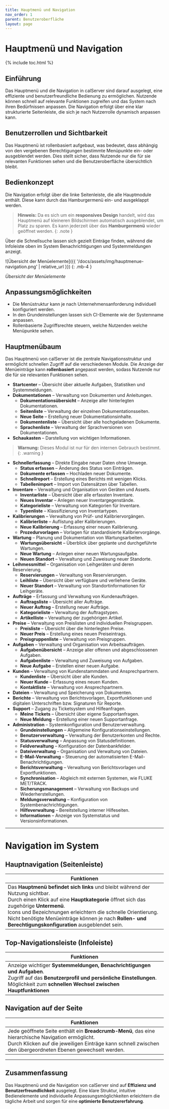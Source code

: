 ```yaml
---
title: Hauptmenü und Navigation
nav_order: 1
parent: Benutzeroberfläche
layout: page
---
```


# Hauptmenü und Navigation
{% include toc.html %}

## Einführung

Das Hauptmenü und die Navigation in calServer sind darauf ausgelegt, eine effiziente und benutzerfreundliche Bedienung zu ermöglichen. Nutzende können schnell auf relevante Funktionen zugreifen und das System nach ihren Bedürfnissen anpassen. Die Navigation erfolgt über eine klar strukturierte Seitenleiste, die sich je nach Nutzerrolle dynamisch anpassen kann.

## Benutzerrollen und Sichtbarkeit

Das Hauptmenü ist rollenbasiert aufgebaut, was bedeutet, dass abhängig von den vergebenen Berechtigungen bestimmte Menüpunkte ein- oder ausgeblendet werden. Dies stellt sicher, dass Nutzende nur die für sie relevanten Funktionen sehen und die Benutzeroberfläche übersichtlich bleibt.

## Bedienkonzept

Die Navigation erfolgt über die linke Seitenleiste, die alle Hauptmodule enthält. Diese kann durch das Hamburgermenü ein- und ausgeklappt werden.

> **Hinweis:** Da es sich um ein **responsives Design** handelt, wird das Hauptmenü auf kleineren Bildschirmen automatisch ausgeblendet, um Platz zu sparen. Es kann jederzeit über das **Hamburgermenü** wieder geöffnet werden.
{: .note }

Über die Schnellsuche lassen sich gezielt Einträge finden, während die Infoleiste oben im System Benachrichtigungen und Systemmeldungen anzeigt.


![Übersicht der Menüelemente]({{ '/docs/assets/img/hauptmenue-navigation.png' | relative_url }})
{: .mb-4 }

*Übersicht der Menüelemente*

## Anpassungsmöglichkeiten

- Die Menüstruktur kann je nach Unternehmensanforderung individuell konfiguriert werden.
- In den Grundeinstellungen lassen sich CI-Elemente wie der Systemname anpassen.
- Rollenbasierte Zugriffsrechte steuern, welche Nutzenden welche Menüpunkte sehen.

## Hauptmenübaum

Das Hauptmenü von calServer ist die zentrale Navigationsstruktur und ermöglicht schnellen Zugriff auf die verschiedenen Module. Die Anzeige der Menüeinträge kann **rollenbasiert** angepasst werden, sodass Nutzende nur die für sie relevanten Funktionen sehen.

- **Startcenter** – Übersicht über aktuelle Aufgaben, Statistiken und Systemmeldungen.
- **Dokumentationen** – Verwaltung von Dokumenten und Anleitungen.
    - **Dokumentationsübersicht** – Anzeige aller hinterlegten Dokumentationen.
    - **Seitenliste** – Verwaltung der einzelnen Dokumentationsseiten.
    - **Neue Seite** – Erstellung neuer Dokumentationsinhalte.
    - **Dokumentenliste** – Übersicht über alle hochgeladenen Dokumente.
    - **Sprachenliste** – Verwaltung der Sprachversionen von Dokumentationen.
- **Schaukasten** – Darstellung von wichtigen Informationen.

> **Warnung:** Dieses Modul ist nur für den internen Gebrauch bestimmt.
{: .warning }
- **Schnellerfassung** – Direkte Eingabe neuer Daten ohne Umwege.
    - **Status erfassen** – Änderung des Status von Einträgen.
    - **Dokumente erfassen** – Hochladen neuer Dokumente.
    - **Schnellreport** – Erstellung eines Berichts mit wenigen Klicks.
    - **Tabellenimport** – Import von Datensätzen über Tabellen.
- **Inventare** – Verwaltung und Organisation von Geräten und Assets.
    - **Inventarliste** – Übersicht über alle erfassten Inventare.
    - **Neues Inventar** – Anlegen neuer Inventargegenstände.
    - **Kategorieliste** – Verwaltung von Kategorien für Inventare.
    - **Typenliste** – Klassifizierung von Inventartypen.
- **Kalibrierungen** – Verwaltung von Prüf- und Kalibriervorgängen.
    - **Kalibrierliste** – Auflistung aller Kalibrierungen.
    - **Neue Kalibrierung** – Erfassung einer neuen Kalibrierung.
    - **Prozedurvorlagen** – Vorlagen für standardisierte Kalibriervorgänge.
- **Wartung** – Planung und Dokumentation von Wartungsarbeiten.
    - **Wartungsübersicht** – Überblick über geplante und durchgeführte Wartungen.
    - **Neue Wartung** – Anlegen einer neuen Wartungsaufgabe.
    - **Neuen Standort** – Verwaltung und Zuweisung neuer Standorte.
- **Leihmessmittel** – Organisation von Leihgeräten und deren Reservierung.
    - **Reservierungen** – Verwaltung von Reservierungen.
    - **Leihliste** – Übersicht über verfügbare und verliehene Geräte.
    - **Neuer Standort** – Verwaltung von Standortinformationen für Leihgeräte.
- **Aufträge** – Erfassung und Verwaltung von Kundenaufträgen.
    - **Auftragsliste** – Übersicht aller Aufträge.
    - **Neuer Auftrag** – Erstellung neuer Aufträge.
    - **Kategorieliste** – Verwaltung der Auftragstypen.
    - **Artikelliste** – Verwaltung der zugehörigen Artikel.
- **Preise** – Verwaltung von Preislisten und individuellen Preisgruppen.
    - **Preisliste** – Übersicht über die hinterlegten Preise.
    - **Neuer Preis** – Erstellung eines neuen Preiseintrags.
    - **Preisgruppenliste** – Verwaltung von Preisgruppen.
- **Aufgaben** – Verwaltung und Organisation von Arbeitsaufträgen.
    - **Aufgabenübersicht** – Anzeige aller offenen und abgeschlossenen Aufgaben.
    - **Aufgabenliste** – Verwaltung und Zuweisung von Aufgaben.
    - **Neue Aufgabe** – Erstellen einer neuen Aufgabe.
- **Kunden** – Verwaltung von Kundenstammdaten und Ansprechpartnern.
    - **Kundenliste** – Übersicht über alle Kunden.
    - **Neuer Kunde** – Erfassung eines neuen Kunden.
    - **Kontaktliste** – Verwaltung von Ansprechpartnern.
- **Dateien** – Verwaltung und Speicherung von Dokumenten.
- **Berichte** – Verwaltung von Berichtsvorlagen, Exportfunktionen und digitalen Unterschriften bzw. Signaturen für Reporte.
- **Support** – Zugang zu Ticketsystem und Hilfeanfragen.
    - **Meine Tickets** – Übersicht über eigene Supportanfragen.
    - **Neue Meldung** – Erstellung einer neuen Supportanfrage.
- **Administration** – Systemkonfiguration und Benutzerverwaltung.
    - **Grundeinstellungen** – Allgemeine Konfigurationseinstellungen.
    - **Benutzerverwaltung** – Verwaltung der Benutzerkonten und Rechte.
    - **Statusverwaltung** – Anpassung von Statusdefinitionen.
    - **Feldverwaltung** – Konfiguration der Datenbankfelder.
    - **Dateiverwaltung** – Organisation und Verwaltung von Dateien.
    - **E-Mail-Verwaltung** – Steuerung der automatisierten E-Mail-Benachrichtigungen.
    - **Berichtsverwaltung** – Verwaltung von Berichtsvorlagen und Exportfunktionen.
    - **Synchronisation** – Abgleich mit externen Systemen, wie FLUKE MET/TRACK.
    - **Sicherungsmanagement** – Verwaltung von Backups und Wiederherstellungen.
    - **Meldungsverwaltung** – Konfiguration von Systembenachrichtigungen.
    - **Hilfeverwaltung** – Bereitstellung interner Hilfeseiten.
    - **Informationen** – Anzeige von Systemstatus und Versionsinformationen.

---

# Navigation im System

## Hauptnavigation (Seitenleiste)

| Funktionen |
| ---------- |
| Das **Hauptmenü befindet sich links** und bleibt während der Nutzung sichtbar.<br>Durch einen Klick auf eine **Hauptkategorie** öffnet sich das zugehörige **Untermenü**.<br>Icons und Bezeichnungen erleichtern die schnelle Orientierung.<br>Nicht benötigte Menüeinträge können je nach **Rollen- und Berechtigungskonfiguration** ausgeblendet sein. |

## Top-Navigationsleiste (Infoleiste)

| Funktionen |
| ---------- |
| Anzeige wichtiger **Systemmeldungen, Benachrichtigungen und Aufgaben**.<br>Zugriff auf das **Benutzerprofil und persönliche Einstellungen**.<br>Möglichkeit zum **schnellen Wechsel zwischen Hauptfunktionen** |

## Navigation auf der Seite

| Funktionen |
| ---------- |
| Jede geöffnete Seite enthält ein **Breadcrumb-Menü**, das eine hierarchische Navigation ermöglicht.<br>Durch Klicken auf die jeweiligen Einträge kann schnell zwischen den übergeordneten Ebenen gewechselt werden. |

---

## Zusammenfassung

Das Hauptmenü und die Navigation von calServer sind auf **Effizienz und Benutzerfreundlichkeit** ausgelegt. Eine klare Struktur, intuitive Bedienelemente und individuelle Anpassungsmöglichkeiten erleichtern die tägliche Arbeit und sorgen für eine **optimierte Benutzererfahrung**.

